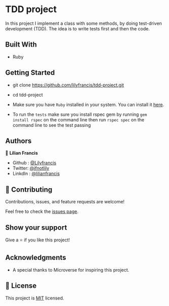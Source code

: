 # TDD project

In this project I implement a class with some methods, by doing test-driven development (TDD). The idea is to write tests first and then the code. 

## Built With
- Ruby

## Getting Started
- git clone https://github.com/lilyfrancis/tdd-project.git
- cd tdd-project

- Make sure you have `Ruby` installed in your system. You can install it [here](https://www.ruby-lang.org/en/documentation/installation/).
- To run the `tests` make sure you install rspec gem by running `gem install rspec` on the command line then run `rspec spec` on the command line to see the test passing

## Authors

👤 **Lilian Francis**
- Github : [@Lilyfrancis](https://github.com/lilyfrancis)
- Twitter: [@ifnotlily](https://twitter.com/ifnotlily)
- LinkdIn : [@lilianfrancis](https://www.linkedin.com/in/lilianfrancis/)

## 🤝 Contributing

Contributions, issues, and feature requests are welcome!

Feel free to check the [issues page](https://github.com/lilyfrancis/tdd-project/issues).

## Show your support

Give a ⭐️ if you like this project!

## Acknowledgments

- A special thanks to Microverse for inspiring this project.

## 📝 License

This project is [MIT](./MIT.md) licensed.
